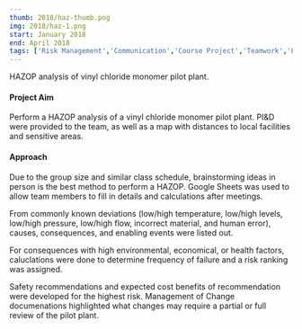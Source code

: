 ```yaml
---
thumb: 2018/haz-thumb.png
img: 2018/haz-1.png
start: January 2018
end: April 2018
tags: ['Risk Management','Communication','Course Project','Teamwork','Leadership']
---
```


HAZOP analysis of vinyl chloride monomer pilot plant.

<!-- more -->

#### Project Aim

Perform a HAZOP analysis of a vinyl chloride monomer pilot plant. PI&D were provided to the team, as well as a map with distances to local facilities and sensitive areas.

#### Approach

Due to the group size and similar class schedule, brainstorming ideas in person is the best method to perform a HAZOP. Google Sheets was used to allow team members to fill in details and calculations after meetings.

From commonly known deviations (low/high temperature, low/high levels, low/high pressure, low/high flow, incorrect material, and human error), causes, consequences, and enabling events were listed out.

For consequences with high environmental, economical, or health factors, caluclations were done to determine frequency of failure and a risk ranking was assigned.

Safety recommendations and expected cost benefits of recommendation were developed for the highest risk. Management of Change documenations highlighted what changes may require a partial or full review of the pilot plant.